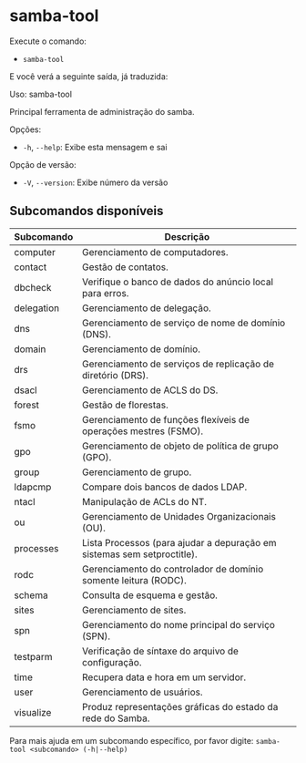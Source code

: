 # samba-tool

Execute o comando:

- `samba-tool`

E você verá a seguinte saída, já traduzida:

Uso: samba-tool <subcomando>

Principal ferramenta de administração do samba.


Opções:

- `-h`, `--help`:  Exibe esta mensagem e sai

Opção de versão:

- `-V`, `--version`: Exibe número da versão


## Subcomandos disponíveis


| Subcomando | Descrição                                                               |
| ---------- | ----------------------------------------------------------------------- |
| computer   | Gerenciamento de computadores.                                          |
| contact    | Gestão de contatos.                                                     |
| dbcheck    | Verifique o banco de dados do anúncio local para erros.                 |
| delegation | Gerenciamento de delegação.                                             |
| dns        | Gerenciamento de serviço de nome de domínio (DNS).                      |
| domain     | Gerenciamento de domínio.                                               |
| drs        | Gerenciamento de serviços de replicação de diretório (DRS).             |
| dsacl      | Gerenciamento de ACLS do DS.                                            |
| forest     | Gestão de florestas.                                                    |
| fsmo       | Gerenciamento de funções flexíveis de operações mestres (FSMO).         |
| gpo        | Gerenciamento de objeto de política de grupo (GPO).                     |
| group      | Gerenciamento de grupo.                                                 |
| ldapcmp    | Compare dois bancos de dados LDAP.                                      |
| ntacl      | Manipulação de ACLs do NT.                                              |
| ou         | Gerenciamento de Unidades Organizacionais (OU).                         |
| processes  | Lista Processos (para ajudar a depuração em sistemas sem setproctitle). |
| rodc       | Gerenciamento do controlador de domínio somente leitura (RODC).         |
| schema     | Consulta de esquema e gestão.                                           |
| sites      | Gerenciamento de sites.                                                 |
| spn        | Gerenciamento do nome principal do serviço (SPN).                       |
| testparm   | Verificação de síntaxe  do arquivo de configuração.                     |
| time       | Recupera data e hora em um servidor.                                    |
| user       | Gerenciamento de usuários.                                              |
| visualize  | Produz representações gráficas do estado da rede do Samba.              |

Para mais ajuda em um subcomando específico, por favor digite: `samba-tool <subcomando> (-h|--help)`

